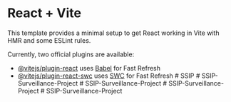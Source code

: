 # React + Vite

This template provides a minimal setup to get React working in Vite with HMR and some ESLint rules.

Currently, two official plugins are available:

- [@vitejs/plugin-react](https://github.com/vitejs/vite-plugin-react/blob/main/packages/plugin-react/README.md) uses [Babel](https://babeljs.io/) for Fast Refresh
- [@vitejs/plugin-react-swc](https://github.com/vitejs/vite-plugin-react-swc) uses [SWC](https://swc.rs/) for Fast Refresh
#   S S I P  
 #   S S I P - S u r v e i l l a n c e - P r o j e c t  
 #   S S I P - S u r v e i l l a n c e - P r o j e c t  
 #   S S I P - S u r v e i l l a n c e - P r o j e c t  
 #   S S I P - S u r v e i l l a n c e - P r o j e c t  
 